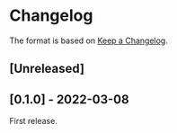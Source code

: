 # Changelog

The format is based on [Keep a Changelog](https://keepachangelog.com/en/1.0.0/).

## [Unreleased]

## [0.1.0] - 2022-03-08

First release.